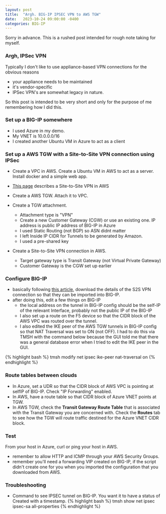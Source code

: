 ```yaml
---
layout: post
title:  "Argh. BIG-IP IPSEC VPN to AWS TGW"
date:   2023-10-24 09:00:00 -0400
categories: BIG-IP
---
```


Sorry in advance. This is a rushed post intended for rough note taking for myself.

### Argh, IPSec VPN
Typically I don't like to use appliance-based VPN connections for the obvious reasons
- your appliance needs to be maintained
- it's vendor-specific
- IPSec VPN's are somewhat legacy in nature. 

So this post is intended to be very short and only for the purpose of me remembering how I did this.

### Set up a BIG-IP somewhere
- I used Azure in my demo.
- My VNET is 10.0.0.0/16
- I created another Ubuntu VM in Azure to act as a client

### Set up a AWS TGW with a Site-to-Site VPN connection using IPSec
- Create a VPC in AWS. Create a Ubuntu VM in AWS to act as a server. Install docker and a simple web app.
- [This page](https://docs.aws.amazon.com/vpn/latest/s2svpn/VPC_VPN.html) describes a Site-to-Site VPN in AWS
- Create a AWS TGW. Attach it to VPC.
- Create a TGW attachment. 
  - Attachment type is "VPN"
  - Create a new Customer Gateway (CGW) or use an existing one. IP address is public IP address of BIG-IP in Azure
  - I used Static Routing (not BGP) so ASN didnt matter
  - I left Inside IP CIDR for Tunnels to be generated by Amazon.
  - I used a pre-shared key

- Create a Site-to-Site VPN connection in AWS. 
  - Target gateway type is Transit Gateway (not Virtual Private Gateway)
  - Customer Gateway is the CGW set up earlier

### Configure BIG-IP
- basically following [this article](https://f5-agility-labs-public-cloud.readthedocs.io/en/latest/class2/module6/lab1.html), download the details of the S2S VPN connection so that they can be imported into BIG-IP.
- after doing this, edit a few things on BIG-IP
  - the local address on the tunnel in BIG-IP config should be the self-IP of the relevant Interface, probably not the public IP of the BIG-IP
  - I also set up a route on the F5 device so that the CIDR block of the AWS VPC was routed over the tunnel.
  - I also edited the IKE peer of the AWS TGW tunnels in BIG-IP config so that NAT Traversal was set to ON (not OFF). I had to do this via TMSH with the command below because the GUI told me that there was a general database error when I tried to edit the IKE peer in the GUI.

{% highlight bash %}
tmsh modify net ipsec ike-peer <tunnel name> nat-traversal on
{% endhighlight %}

### Route tables between clouds
- In Azure, set a UDR so that the CIDR block of AWS VPC is pointing at selfIP of BIG-IP. Check "IP Forwarding" enabled.
- In AWS, have a route table so that CIDR block of Azure VNET points at TGW.
- In AWS TGW, check the **Transit Gateway Route Table** that is associated with the Transit Gateway you are concerned with. Check the **Routes** tab to see how  the TGW will route traffic destined for the Azure VNET CIDR block.

### Test
From your host in Azure, curl or ping your host in AWS. 
- remember to allow HTTP and ICMP through your AWS Security Groups.
- remember you'll need a forwarding VIP created on BIG-IP, if the script didn't create one for you when you imported the configuration that you downloaded from AWS.

### Troubleshooting
- Command to see IPSEC tunnel on BIG-IP. You want it to have a status of Created with a timestamp.
{% highlight bash %}
tmsh show net ipsec ipsec-sa all-properties
{% endhighlight %}



